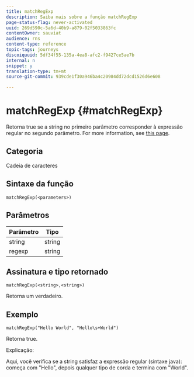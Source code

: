 ```yaml
---
title: matchRegExp
description: Saiba mais sobre a função matchRegExp
page-status-flag: never-activated
uuid: 269d590c-5a6d-40b9-a879-02f5033863fc
contentOwner: sauviat
audience: rns
content-type: reference
topic-tags: journeys
discoiquuid: 5df34f55-135a-4ea8-afc2-f9427ce5ae7b
internal: n
snippet: y
translation-type: tm+mt
source-git-commit: 939cde1f30a946ba4c20984dd72dcd1526d6e608

---
```



# matchRegExp {#matchRegExp}

Retorna true se a string no primeiro parâmetro corresponder à expressão regular no segundo parâmetro. For more information, see [this page](https://docs.oracle.com/javase/7/docs/api/java/util/regex/Pattern.html).

## Categoria

Cadeia de caracteres

## Sintaxe da função

`matchRegExp(<parameters>)`

## Parâmetros

| Parâmetro | Tipo |
|--- |--- |
| string | string |
| regexp | string |

## Assinatura e tipo retornado

`matchRegExp(<string>,<string>)`

Retorna um verdadeiro.

## Exemplo

`matchRegExp("Hello World", "Hello\s+World")`

Retorna true.

Explicação:

Aqui, você verifica se a string satisfaz a expressão regular (sintaxe java): começa com &quot;Hello&quot;, depois qualquer tipo de corda e termina com &quot;World&quot;.
